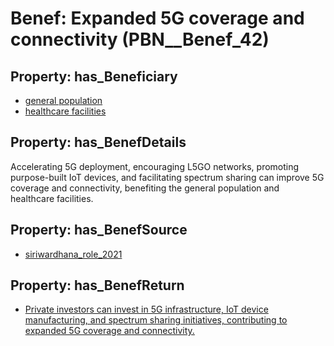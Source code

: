 # Benef: __Expanded 5G coverage and connectivity__ (PBN__Benef_42)

## Property: has_Beneficiary

* [general population](../Stakeholder/PBN__Stakeholder_9)
* [healthcare facilities](../Stakeholder/PBN__Stakeholder_33)

## Property: has_BenefDetails

Accelerating 5G deployment, encouraging L5GO networks, promoting purpose-built IoT devices, and facilitating spectrum sharing can improve 5G coverage and connectivity, benefiting the general population and healthcare facilities.

## Property: has_BenefSource

* [siriwardhana_role_2021](../Article/PBN__Article_9)

## Property: has_BenefReturn

* [Private investors can invest in 5G infrastructure, IoT device manufacturing, and spectrum sharing initiatives, contributing to expanded 5G coverage and connectivity.](../BenefReturn/PBN__BenefReturn_42)

